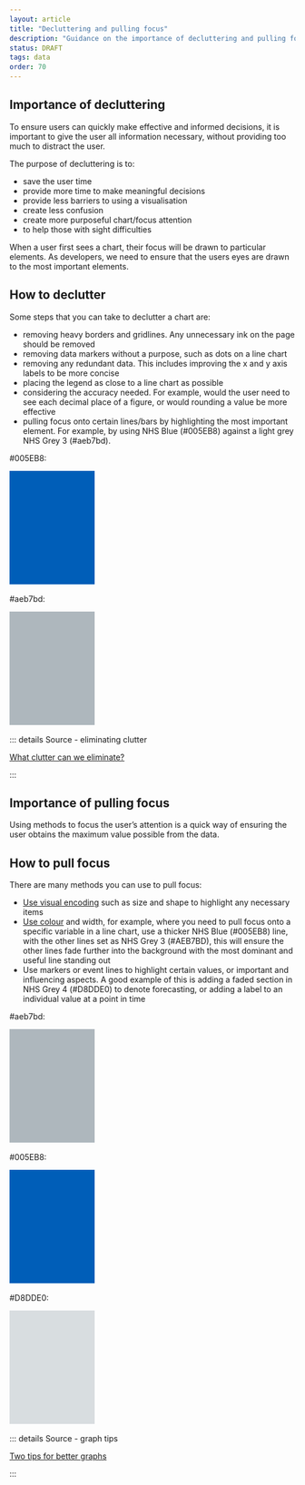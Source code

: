 ```yaml
---
layout: article
title: "Decluttering and pulling focus"
description: "Guidance on the importance of decluttering and pulling focus for data visualisation"
status: DRAFT
tags: data
order: 70
---
```

## Importance of decluttering  
  
To ensure users can quickly make effective and informed decisions, it is important to give the user all information necessary, without providing too much to distract the user.  
  
The purpose of decluttering is to:

- save the user time
- provide more time to make meaningful decisions
- provide less barriers to using a visualisation
- create less confusion
- create more purposeful chart/focus attention
- to help those with sight difficulties  
  
When a user first sees a chart, their focus will be drawn to particular elements. As developers, we need to ensure that the users eyes are drawn to the most important elements.  
  
## How to declutter  
  
Some steps that you can take to declutter a chart are:

- removing heavy borders and gridlines. Any unnecessary ink on the page should be removed
- removing data markers without a purpose, such as dots on a line chart
- removing any redundant data. This includes improving the x and y axis labels to be more concise
- placing the legend as close to a line chart as possible
- considering the accuracy needed. For example, would the user need to see each decimal place of a figure, or would rounding a value be more effective
- pulling focus onto certain lines/bars by highlighting the most important element. For example, by using NHS Blue (#005EB8) against a light grey NHS Grey 3 (#aeb7bd).  

#005EB8:  

![Rectangle of block colour in the shade #005EB8 NHS Blue, strong blue](hex-nhs-blue.png)  

#aeb7bd:  

![Rectangle of block colour in the shade #aeb7bd NHS Grey 3, grayish blue](hex-nhs-grey-3.png)  
  
::: details Source - eliminating clutter

[What clutter can we eliminate?][declutter 1]

:::  
  
## Importance of pulling focus  
  
Using methods to focus the user’s attention is a quick way of ensuring the user obtains the maximum value possible from the data.  
  
## How to pull focus  
  
There are many methods you can use to pull focus:

- [Use visual encoding](../encoding/viz-encoding/) such as size and shape to highlight any necessary items
- [Use colour](../colour/) and width, for example, where you need to pull focus onto a specific variable in a line chart, use a thicker NHS Blue (#005EB8) line, with the other lines set as NHS Grey 3 (#AEB7BD), this will ensure the other lines fade further into the background with the most dominant and useful line standing out
- Use markers or event lines to highlight certain values, or important and influencing aspects. A good example of this is adding a faded section in NHS Grey 4 (#D8DDE0) to denote forecasting, or adding a label to an individual value at a point in time  

#aeb7bd:  

![Rectangle of block colour in the shade #aeb7bd NHS Grey 3, grayish blue](hex-nhs-grey-3.png)  

#005EB8:  

![Rectangle of block colour in the shade #005EB8 NHS Blue, strong blue](hex-nhs-blue.png)  

#D8DDE0:  

![Rectangle of block colour in the shade #D8DDE0 NHS Grey 4, light grayish blue](hex-nhs-grey-4.png)  
  
::: details Source - graph tips

[Two tips for better graphs][declutter 2]

:::  
  
[declutter 1]: https://www.storytellingwithdata.com/blog/what-clutter-can-we-eliminate
[declutter 2]: https://www.storytellingwithdata.com/blog/two-tips-for-better-graphs